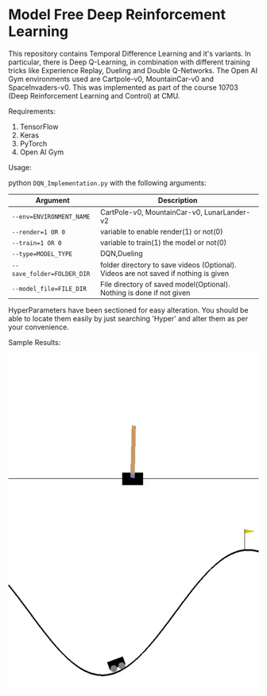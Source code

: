 # Model Free Deep Reinforcement Learning

This repository contains Temporal Difference Learning and it's variants. In particular, there is Deep Q-Learning, in combination with different training tricks like Experience Replay, Dueling and Double Q-Networks. The Open AI Gym environments used are Cartpole-v0, MountainCar-v0 and SpaceInvaders-v0. This was implemented as part of the course 10703 (Deep Reinforcement Learning and Control) at CMU.

Requirements:

1. TensorFlow
2. Keras
3. PyTorch
4. Open AI Gym

Usage:

python `DQN_Implementation.py` with the following arguments:

Argument | Description
--- | --- 
`--env=ENVIRONMENT_NAME`| CartPole-v0, MountainCar-v0, LunarLander-v2 
`--render=1 OR 0` | variable to enable render(1) or not(0)
`--train=1 OR 0` |  variable to train(1) the model or not(0) 
`--type=MODEL_TYPE` | DQN,Dueling
`--save_folder=FOLDER_DIR`| folder directory to save videos (Optional). Videos are not saved if nothing is given
`--model_file=FILE_DIR` | File directory of saved model(Optional). Nothing is done if not given    
 

HyperParameters have been sectioned for easy alteration. You should be able to locate them easily by just searching 'Hyper' and alter them as per your convenience.

Sample Results:

![CartPole](results/cp.gif) 
![MountainCar](/results/mc.gif) 



